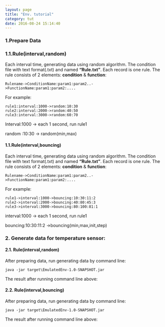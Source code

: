 ```yaml
---
layout: page
title: "Env. tutorial"
category: tut
date: 2016-08-24 15:14:40
---
```


### 1.Prepare Data

### 1.1.Rule(interval,random)

Each interval time, generating data using random algorithm. The condition file with text format(.txt) and named **“Rule.txt”**. Each record is one rule. The rule consists of 2 elements: **condition** & **function**:

    Rulename->ConditionName:param1:param2..->FunctionName:param1:param2:....

For example: 

    rule1:interval:1000->random:10:30
    rule2:interval:2000->random:40:50
    rule3:interval:3000->random:60:70
    
Interval:1000 -> each 1 second, run rule1

random :10:30 -> random(min,max)

#### 1.1.Rule(interval,bouncing)

Each interval time, generating data using random algorithm. The condition file with text format(.txt) and named **“Rule.txt”**. Each record is one rule. The rule consists of 2 elements: **condition** & **function**:

    Rulename->ConditionName:param1:param2..->FunctionName:param1:param2:....

For example: 

    rule1->interval:1000->bouncing:10:30:11:2
    rule2->interval:2000->bouncing:40:80:45:3
    rule3->interval:3000->bouncing:80:100:81:1

interval:1000 -> each 1 second, run rule1

bouncing:10:30:11:2 ->bouncing(min,max,init,step)

### 2. Generate data for temperature sensor:

#### 2.1. Rule(interval,random)

After preparing data, run generating data by command line: 

    java -jar target\EmulatedEnv-1.0-SNAPSHOT.jar 

The result after running command line above: 


#### 2.2. Rule(interval,bouncing)

After preparing data, run generating data by command line: 

    java -jar target\EmulatedEnv-1.0-SNAPSHOT.jar 

The result after running command line above: 




